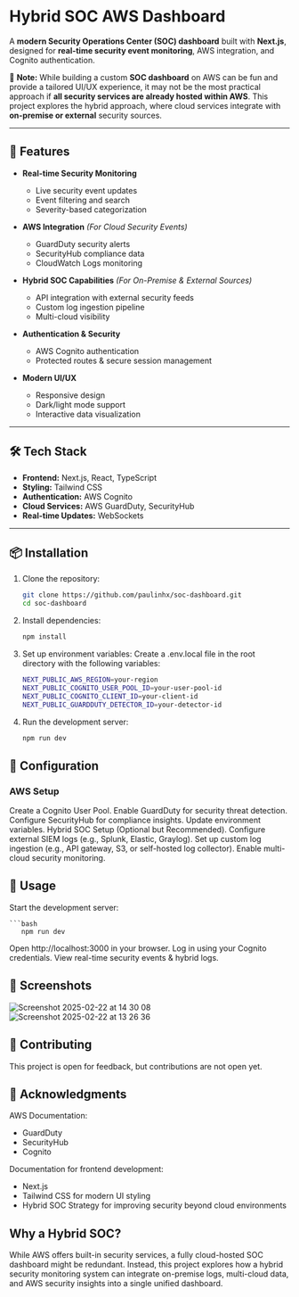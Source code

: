# **Hybrid SOC AWS Dashboard**  
A **modern Security Operations Center (SOC) dashboard** built with **Next.js**, designed for **real-time security event monitoring**, AWS integration, and Cognito authentication.  

🚨 **Note:** While building a custom **SOC dashboard** on AWS can be fun and provide a tailored UI/UX experience, it may not be the most practical approach if **all security services are already hosted within AWS**. This project explores the hybrid approach, where cloud services integrate with **on-premise or external** security sources.

---

## **🚀 Features**

- **Real-time Security Monitoring**  
  - Live security event updates  
  - Event filtering and search  
  - Severity-based categorization  

- **AWS Integration** *(For Cloud Security Events)*  
  - GuardDuty security alerts  
  - SecurityHub compliance data  
  - CloudWatch Logs monitoring  

- **Hybrid SOC Capabilities** *(For On-Premise & External Sources)*  
  - API integration with external security feeds  
  - Custom log ingestion pipeline  
  - Multi-cloud visibility  

- **Authentication & Security**  
  - AWS Cognito authentication  
  - Protected routes & secure session management  

- **Modern UI/UX**  
  - Responsive design  
  - Dark/light mode support  
  - Interactive data visualization  

---

## **🛠️ Tech Stack**
- **Frontend:** Next.js, React, TypeScript  
- **Styling:** Tailwind CSS  
- **Authentication:** AWS Cognito  
- **Cloud Services:** AWS GuardDuty, SecurityHub  
- **Real-time Updates:** WebSockets  

---

## **📦 Installation**
1. Clone the repository:

   ```bash
   git clone https://github.com/paulinhx/soc-dashboard.git
   cd soc-dashboard 

2. Install dependencies:

   ```bash 
   npm install

3. Set up environment variables:
Create a .env.local file in the root directory with the following variables:

   ```bash 
   NEXT_PUBLIC_AWS_REGION=your-region
   NEXT_PUBLIC_COGNITO_USER_POOL_ID=your-user-pool-id
   NEXT_PUBLIC_COGNITO_CLIENT_ID=your-client-id
   NEXT_PUBLIC_GUARDDUTY_DETECTOR_ID=your-detector-id

4. Run the development server:

   ```bash 
   npm run dev

## **🔧 Configuration**

### AWS Setup

Create a Cognito User Pool.
Enable GuardDuty for security threat detection.
Configure SecurityHub for compliance insights.
Update environment variables.
Hybrid SOC Setup (Optional but Recommended).
Configure external SIEM logs (e.g., Splunk, Elastic, Graylog).
Set up custom log ingestion (e.g., API gateway, S3, or self-hosted log collector).
Enable multi-cloud security monitoring.

## **🚦 Usage**
Start the development server:

    ```bash
       npm run dev

Open http://localhost:3000 in your browser.
Log in using your Cognito credentials.
View real-time security events & hybrid logs.

## **📱 Screenshots**

![Screenshot 2025-02-22 at 14 30 08](https://github.com/user-attachments/assets/300e2294-c198-4834-ba4c-74477e964cbe)
![Screenshot 2025-02-22 at 13 26 36](https://github.com/user-attachments/assets/33a75a2e-199e-4522-baed-75f5ae969e00)


## **🤝 Contributing**
This project is open for feedback, but contributions are not open yet.


## **🙏 Acknowledgments**
AWS Documentation:
- GuardDuty 
- SecurityHub 
- Cognito
  
Documentation for frontend development:
- Next.js
- Tailwind CSS for modern UI styling
- Hybrid SOC Strategy for improving security beyond cloud environments

## Why a Hybrid SOC?
While AWS offers built-in security services, a fully cloud-hosted SOC dashboard might be redundant. Instead, this project explores how a hybrid security monitoring system can integrate on-premise logs, multi-cloud data, and AWS security insights into a single unified dashboard.



